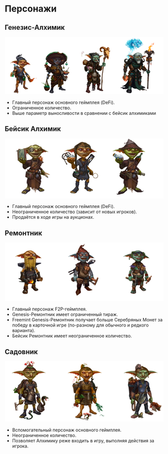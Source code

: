 # Персонажи

## Генезис-Алхимик

![](images/1.2x.png)

- Главный персонаж основного геймплея (DeFi).
- Ограниченное количество.
- Выше параметр выносливости в сравнении с бейсик алхимиками

## Бейсик Алхимик

![](images/2.2x.png)

- Главный персонаж основного геймплея (DeFi).
- Неограниченное количество (зависит от новых игроков).
- Продаётся в ходе игры на аукционах.

## Ремонтник

![](images/3.2x.png)

- Главный персонаж F2P-геймплея.
- Genesis-Ремонтник имеет ограниченный тираж.
- Freemint Genesis-Ремонтник получает больше Серебряных Монет за победу в карточной игре (по-разному для обычного и редкого варианта).
- Бейсик Ремонтник имеет неограниченное количество.

## Садовник

![](images/4.2x.png)

- Вспомогательный персонаж основного геймплея.
- Неограниченное количество.
- Позволяет Алхимику реже входить в игру, выполняя действия за игрока.
